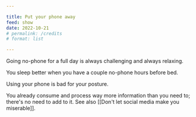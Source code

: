 ```yaml
---

title: Put your phone away
feed: show
date: 2022-10-21
# permalink: /credits
# format: list

---
```


Going no-phone for a full day is always challenging and always relaxing.

You sleep better when you have a couple no-phone hours before bed. 

Using your phone is bad for your posture.

You already consume and process way more information than you need to; there's no need to add to it. See also [[Don't let social media make you miserable]].